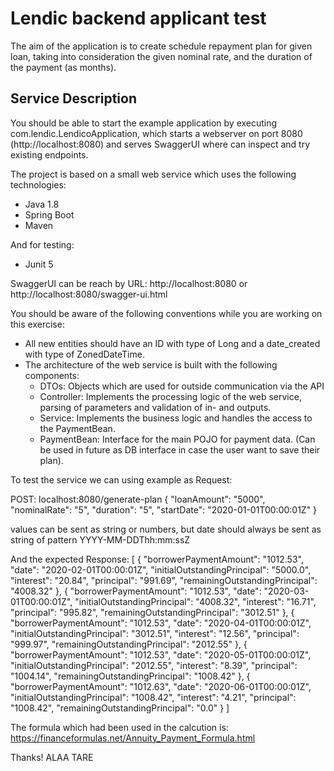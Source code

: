 # Lendic backend applicant test

The aim of the application is to create schedule repayment plan for given loan, taking into consideration the given nominal rate, and the duration of the payment (as months).

## Service Description
You should be able to start the example application by executing com.lendic.LendicoApplication, which starts a webserver on port 8080 (http://localhost:8080) and serves SwaggerUI where can inspect and try existing endpoints.

The project is based on a small web service which uses the following technologies:

* Java 1.8
* Spring Boot
* Maven

And for testing:
* Junit 5

SwaggerUI can be reach by URL:
http://localhost:8080
or
http://localhost:8080/swagger-ui.html

You should be aware of the following conventions while you are working on this exercise:

 * All new entities should have an ID with type of Long and a date_created with type of ZonedDateTime.
 * The architecture of the web service is built with the following components:
 	* DTOs: Objects which are used for outside communication via the API
    * Controller: Implements the processing logic of the web service, parsing of parameters and validation of in- and outputs.
    * Service: Implements the business logic and handles the access to the PaymentBean.
    * PaymentBean: Interface for the main POJO for payment data. (Can be used in future as DB interface in case the user want to save their plan).

To test the service we can using example as Request:

POST: localhost:8080/generate-plan
{
"loanAmount": "5000",
"nominalRate": "5",
"duration": "5",
"startDate": "2020-01-01T00:00:01Z"
}

values can be sent as string or numbers, but date should always be sent as string of pattern YYYY-MM-DDThh:mm:ssZ

And the expected Response:
[
    {
        "borrowerPaymentAmount": "1012.53",
        "date": "2020-02-01T00:00:01Z",
        "initialOutstandingPrincipal": "5000.0",
        "interest": "20.84",
        "principal": "991.69",
        "remainingOutstandingPrincipal": "4008.32"
    },
    {
        "borrowerPaymentAmount": "1012.53",
        "date": "2020-03-01T00:00:01Z",
        "initialOutstandingPrincipal": "4008.32",
        "interest": "16.71",
        "principal": "995.82",
        "remainingOutstandingPrincipal": "3012.51"
    },
    {
        "borrowerPaymentAmount": "1012.53",
        "date": "2020-04-01T00:00:01Z",
        "initialOutstandingPrincipal": "3012.51",
        "interest": "12.56",
        "principal": "999.97",
        "remainingOutstandingPrincipal": "2012.55"
    },
    {
        "borrowerPaymentAmount": "1012.53",
        "date": "2020-05-01T00:00:01Z",
        "initialOutstandingPrincipal": "2012.55",
        "interest": "8.39",
        "principal": "1004.14",
        "remainingOutstandingPrincipal": "1008.42"
    },
    {
        "borrowerPaymentAmount": "1012.63",
        "date": "2020-06-01T00:00:01Z",
        "initialOutstandingPrincipal": "1008.42",
        "interest": "4.21",
        "principal": "1008.42",
        "remainingOutstandingPrincipal": "0.0"
    }
]

The formula which had been used in the calcution is:
https://financeformulas.net/Annuity_Payment_Formula.html

Thanks!
ALAA TARE